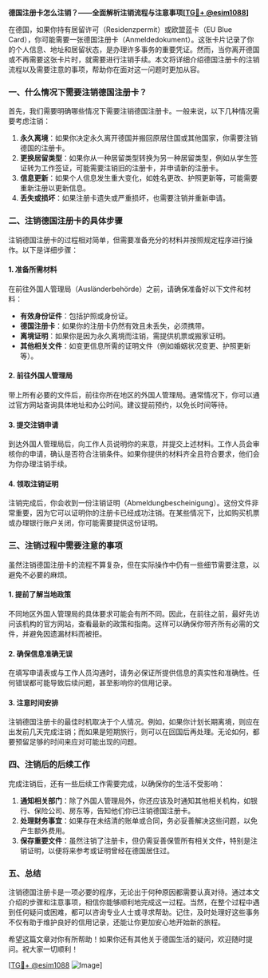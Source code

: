 **德国注册卡怎么注销？——全面解析注销流程与注意事项[[TG💪+ @esim1088](https://t.me/s/esim1088)]**

在德国，如果你持有居留许可（Residenzpermit）或欧盟蓝卡（EU Blue Card），你可能需要一张德国注册卡（Anmeldedokument）。这张卡片记录了你的个人信息、地址和居留状态，是办理许多事务的重要凭证。然而，当你离开德国或不再需要这张卡片时，就需要进行注销手续。本文将详细介绍德国注册卡的注销流程以及需要注意的事项，帮助你在面对这一问题时更加从容。

### 一、什么情况下需要注销德国注册卡？

首先，我们需要明确哪些情况下需要注销德国注册卡。一般来说，以下几种情况需要考虑注销：

1. **永久离境**：如果你决定永久离开德国并搬回原居住国或其他国家，你需要注销德国的注册卡。
2. **更换居留类型**：如果你从一种居留类型转换为另一种居留类型，例如从学生签证转为工作签证，可能需要注销旧的注册卡，并申请新的注册卡。
3. **信息更新**：如果个人信息发生重大变化，如姓名更改、护照更新等，可能需要重新注册以更新信息。
4. **丢失或损坏**：如果注册卡遗失或严重损坏，也需要注销并重新申请。

### 二、注销德国注册卡的具体步骤

注销德国注册卡的过程相对简单，但需要准备充分的材料并按照规定程序进行操作。以下是详细步骤：

#### 1. 准备所需材料

在前往外国人管理局（Ausländerbehörde）之前，请确保准备好以下文件和材料：

- **有效身份证件**：包括护照或身份证。
- **德国注册卡**：如果你的注册卡仍然有效且未丢失，必须携带。
- **离境证明**：如果你是因为永久离境而注销，需提供机票或搬家证明。
- **其他相关文件**：如变更信息所需的证明文件（例如婚姻状况变更、护照更新等）。

#### 2. 前往外国人管理局

带上所有必要的文件后，前往你所在地区的外国人管理局。通常情况下，你可以通过官方网站查询具体地址和办公时间。建议提前预约，以免长时间等待。

#### 3. 提交注销申请

到达外国人管理局后，向工作人员说明你的来意，并提交上述材料。工作人员会审核你的申请，确认是否符合注销条件。如果你提供的材料齐全且符合要求，他们会为你办理注销手续。

#### 4. 领取注销证明

注销完成后，你会收到一份注销证明（Abmeldungbescheinigung）。这份文件非常重要，因为它可以证明你的注册卡已经成功注销。在某些情况下，比如购买机票或办理银行账户关闭，你可能需要提供这份证明。

### 三、注销过程中需要注意的事项

虽然注销德国注册卡的流程不算复杂，但在实际操作中仍有一些细节需要注意，以避免不必要的麻烦。

#### 1. 提前了解当地政策

不同地区外国人管理局的具体要求可能会有所不同。因此，在前往之前，最好先访问该机构的官方网站，查看最新的政策和指南。这样可以确保你带齐所有必需的文件，并避免因遗漏材料而被拒。

#### 2. 确保信息准确无误

在填写申请表或与工作人员沟通时，请务必保证所提供信息的真实性和准确性。任何错误都可能导致后续问题，甚至影响你的信用记录。

#### 3. 注意时间安排

注销德国注册卡的最佳时机取决于个人情况。例如，如果你计划长期离境，则应在出发前几天完成注销；而如果是短期旅行，则可以在回国后再处理。无论如何，都要预留足够的时间来应对可能出现的问题。

### 四、注销后的后续工作

完成注销后，还有一些后续工作需要完成，以确保你的生活不受影响：

1. **通知相关部门**：除了外国人管理局外，你还应该及时通知其他相关机构，如银行、保险公司、房东等，告知他们你已注销德国注册卡。
2. **处理财务事宜**：如果存在未结清的账单或合同，务必妥善解决这些问题，以免产生额外费用。
3. **保存重要文件**：虽然注销了注册卡，但仍需妥善保管所有相关文件，特别是注销证明，以便将来参考或证明曾经在德国居住过。

### 五、总结

注销德国注册卡是一项必要的程序，无论出于何种原因都需要认真对待。通过本文介绍的步骤和注意事项，相信你能够顺利地完成这一过程。当然，在整个过程中遇到任何疑问或困难，都可以咨询专业人士或寻求帮助。记住，及时处理好这些事务不仅有助于维护良好的信用记录，还能让你更加安心地开始新的旅程。

希望这篇文章对你有所帮助！如果你还有其他关于德国生活的疑问，欢迎随时提问。祝大家一切顺利！

[[TG💪+ @esim1088](https://t.me/s/esim1088) ![Image](https://i.postimg.cc/4NQfJmqS/Snipaste-2025-05-13-00-14-12.png)]